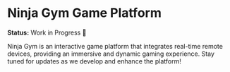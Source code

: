 # Ninja Gym Game Platform

**Status:** Work in Progress 🚧

Ninja Gym is an interactive game platform that integrates real-time remote devices, providing an immersive and dynamic gaming experience. Stay tuned for updates as we develop and enhance the platform!
